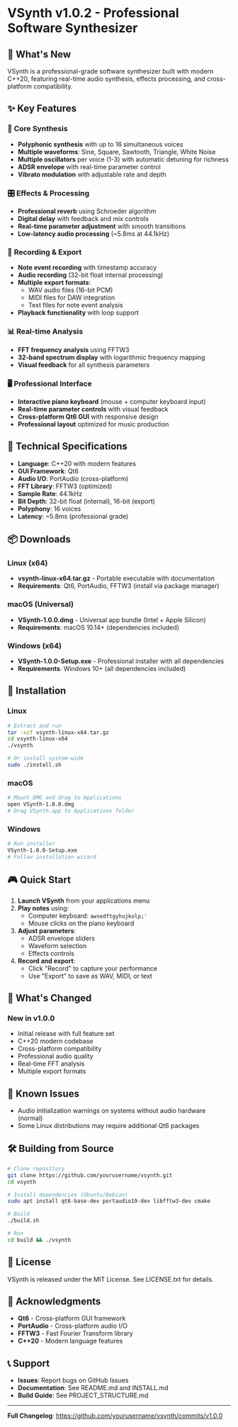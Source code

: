 # VSynth v1.0.2 - Professional Software Synthesizer

## 🎹 What's New

VSynth is a professional-grade software synthesizer built with modern C++20, featuring real-time audio synthesis, effects processing, and cross-platform compatibility.

## ✨ Key Features

### 🎵 **Core Synthesis**
- **Polyphonic synthesis** with up to 16 simultaneous voices
- **Multiple waveforms**: Sine, Square, Sawtooth, Triangle, White Noise
- **Multiple oscillators** per voice (1-3) with automatic detuning for richness
- **ADSR envelope** with real-time parameter control
- **Vibrato modulation** with adjustable rate and depth

### 🎛️ **Effects & Processing**
- **Professional reverb** using Schroeder algorithm
- **Digital delay** with feedback and mix controls
- **Real-time parameter adjustment** with smooth transitions
- **Low-latency audio processing** (~5.8ms at 44.1kHz)

### 🎤 **Recording & Export**
- **Note event recording** with timestamp accuracy
- **Audio recording** (32-bit float internal processing)
- **Multiple export formats**:
  - WAV audio files (16-bit PCM)
  - MIDI files for DAW integration
  - Text files for note event analysis
- **Playback functionality** with loop support

### 📊 **Real-time Analysis**
- **FFT frequency analysis** using FFTW3
- **32-band spectrum display** with logarithmic frequency mapping
- **Visual feedback** for all synthesis parameters

### 🖥️ **Professional Interface**
- **Interactive piano keyboard** (mouse + computer keyboard input)
- **Real-time parameter controls** with visual feedback
- **Cross-platform Qt6 GUI** with responsive design
- **Professional layout** optimized for music production

## 🔧 **Technical Specifications**

- **Language**: C++20 with modern features
- **GUI Framework**: Qt6
- **Audio I/O**: PortAudio (cross-platform)
- **FFT Library**: FFTW3 (optimized)
- **Sample Rate**: 44.1kHz
- **Bit Depth**: 32-bit float (internal), 16-bit (export)
- **Polyphony**: 16 voices
- **Latency**: ~5.8ms (professional grade)

## 📦 **Downloads**

### Linux (x64)
- **vsynth-linux-x64.tar.gz** - Portable executable with documentation
- **Requirements**: Qt6, PortAudio, FFTW3 (install via package manager)

### macOS (Universal)
- **VSynth-1.0.0.dmg** - Universal app bundle (Intel + Apple Silicon)
- **Requirements**: macOS 10.14+ (dependencies included)

### Windows (x64)
- **VSynth-1.0.0-Setup.exe** - Professional installer with all dependencies
- **Requirements**: Windows 10+ (all dependencies included)

## 🚀 **Installation**

### Linux
```bash
# Extract and run
tar -xzf vsynth-linux-x64.tar.gz
cd vsynth-linux-x64
./vsynth

# Or install system-wide
sudo ./install.sh
```

### macOS
```bash
# Mount DMG and drag to Applications
open VSynth-1.0.0.dmg
# Drag VSynth.app to Applications folder
```

### Windows
```bash
# Run installer
VSynth-1.0.0-Setup.exe
# Follow installation wizard
```

## 🎮 **Quick Start**

1. **Launch VSynth** from your applications menu
2. **Play notes** using:
   - Computer keyboard: `awsedftgyhujkolp;'`
   - Mouse clicks on the piano keyboard
3. **Adjust parameters**:
   - ADSR envelope sliders
   - Waveform selection
   - Effects controls
4. **Record and export**:
   - Click "Record" to capture your performance
   - Use "Export" to save as WAV, MIDI, or text

## 🔄 **What's Changed**

### New in v1.0.0
- Initial release with full feature set
- C++20 modern codebase
- Cross-platform compatibility
- Professional audio quality
- Real-time FFT analysis
- Multiple export formats

## 🐛 **Known Issues**

- Audio initialization warnings on systems without audio hardware (normal)
- Some Linux distributions may require additional Qt6 packages

## 🛠️ **Building from Source**

```bash
# Clone repository
git clone https://github.com/yourusername/vsynth.git
cd vsynth

# Install dependencies (Ubuntu/Debian)
sudo apt install qt6-base-dev portaudio19-dev libfftw3-dev cmake

# Build
./build.sh

# Run
cd build && ./vsynth
```

## 📄 **License**

VSynth is released under the MIT License. See LICENSE.txt for details.

## 🙏 **Acknowledgments**

- **Qt6** - Cross-platform GUI framework
- **PortAudio** - Cross-platform audio I/O
- **FFTW3** - Fast Fourier Transform library
- **C++20** - Modern language features

## 📞 **Support**

- **Issues**: Report bugs on GitHub Issues
- **Documentation**: See README.md and INSTALL.md
- **Build Guide**: See PROJECT_STRUCTURE.md

---

**Full Changelog**: https://github.com/yourusername/vsynth/commits/v1.0.0
